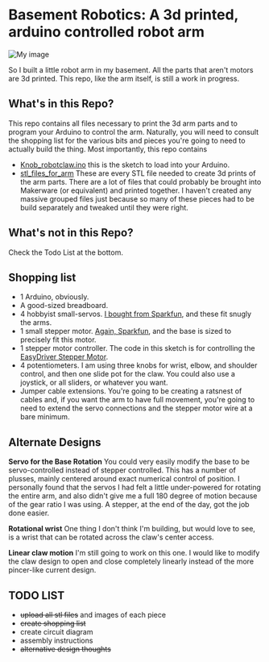 Basement Robotics: A 3d printed, arduino controlled robot arm
=================

![My image](http://dl.dropbox.com/u/6682410/IMG_20130328_210021.jpg)

So I built a little robot arm in my basement. All the parts that aren't motors are 3d printed. This repo, like the arm itself, is still a work in progress.

What's in this Repo?
-----------
This repo contains all files necessary to print the 3d arm parts and to program your Arduino to control the arm. Naturally, you will need to consult the shopping list for the various bits and pieces you're going to need to actually build the thing. Most importantly, this repo contains
* [Knob_robotclaw.ino](https://github.com/sinker/basement-robotics/blob/master/Knob_robotclaw.ino) this is the sketch to load into your Arduino.
* [stl_files_for_arm](https://github.com/sinker/basement-robotics/tree/master/stl_files_for_arm) These are every STL file needed to create 3d prints of the arm parts. There are a lot of files that could probably be brought into Makerware (or equivalent) and printed together. I haven't created any massive grouped files just because so many of these pieces had to be build separately and tweaked until they were right.

What's not in this Repo?
-----------
Check the Todo List at the bottom.

Shopping list
---------
* 1 Arduino, obviously.
* A good-sized breadboard.
* 4 hobbyist small-servos. [I bought from Sparkfun](https://www.sparkfun.com/products/9065), and these fit snugly the arms.
* 1 small stepper motor. [Again, Sparkfun](https://www.sparkfun.com/products/10551), and the base is sized to precisely fit this motor.
* 1 stepper motor controller. The code in this sketch is for controlling the [EasyDriver Stepper Motor](https://www.sparkfun.com/products/10267).
* 4 potentiometers. I am using three knobs for wrist, elbow, and shoulder control, and then one slide pot for the claw. You could also use a joystick, or all sliders, or whatever you want. 
* Jumper cable extensions. You're going to be creating a ratsnest of cables and, if you want the arm to have full movement, you're going to need to extend the servo connections and the stepper motor wire at a bare minimum.

Alternate Designs
---------
**Servo for the Base Rotation** You could very easily modify the base to be servo-controlled instead of stepper controlled. This has a number of plusses, mainly centered around exact numerical control of position. I personally found that the servos I had felt a little under-powered for rotating the entire arm, and also didn't give me a full 180 degree of motion because of the gear ratio I was using. A stepper, at the end of the day, got the job done easier. 

**Rotational wrist** One thing I don't think I'm building, but would love to see, is a wrist that can be rotated across the claw's center access.

**Linear claw motion** I'm still going to work on this one. I would like to modify the claw design to open and close completely linearly instead of the more pincer-like current design. 



TODO LIST
--------

* ~~upload all stl files~~ and images of each piece
* ~~create shopping list~~
* create circuit diagram
* assembly instructions
* ~~alternative design thoughts~~
